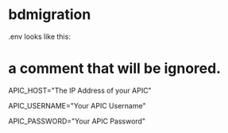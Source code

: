 # bdmigration

.env looks like this:

# a comment that will be ignored.

  APIC_HOST="The IP Address of your APIC"
  
  APIC_USERNAME="Your APIC Username"
  
  APIC_PASSWORD="Your APIC Password"
